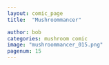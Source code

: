 ```yaml
---
layout: comic_page
title:  "Mushroommancer"

author: bob
categories: mushroom comic
image: "mushroommancer_015.png"
pagenum: 15
---
```

